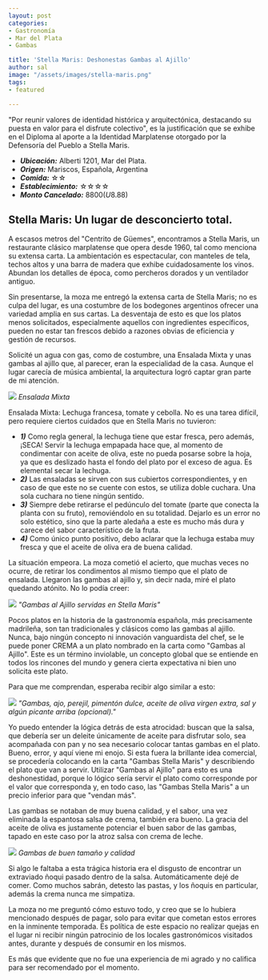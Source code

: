 ```yaml
---
layout: post
categories:
- Gastronomía
- Mar del Plata
- Gambas

title: 'Stella Maris: Deshonestas Gambas al Ajillo'
author: sal
image: "/assets/images/stella-maris.png"
tags:
- featured

---
```

"Por reunir valores de identidad histórica y arquitectónica, destacando su puesta en valor para el disfrute colectivo", es la justificación que se exhibe en el Diploma al aporte a la Identidad Marplatense otorgado por la Defensoría del Pueblo a Stella Maris.

* **_Ubicación:_** Alberti 1201, Mar del Plata.
* **_Origen:_** Mariscos, Española, Argentina
* **_Comida:_** ☆☆
* **_Establecimiento:_** ☆☆☆☆
* **_Monto Cancelado:_** $8800 (U$8.88)
  
## Stella Maris: Un lugar de desconcierto total.

A escasos metros del "Centrito de Güemes", encontramos a Stella Maris, un restaurante clásico marplatense que opera desde 1960, tal como menciona su extensa carta. La ambientación es espectacular, con manteles de tela, techos altos y una barra de madera que exhibe cuidadosamente los vinos. Abundan los detalles de época, como percheros dorados y un ventilador antiguo.

Sin presentarse, la moza me entregó la extensa carta de Stella Maris; no es culpa del lugar, es una costumbre de los bodegones argentinos ofrecer una variedad amplia en sus cartas. La desventaja de esto es que los platos menos solicitados, especialmente aquellos con ingredientes específicos, pueden no estar tan frescos debido a razones obvias de eficiencia y gestión de recursos.

Solicité un agua con gas, como de costumbre, una Ensalada Mixta y unas gambas al ajillo que, al parecer, eran la especialidad de la casa. Aunque el lugar carecía de música ambiental, la arquitectura logró captar gran parte de mi atención.

![](/assets/images/ensalada-mixta.jpg)
_Ensalada Mixta_

Ensalada Mixta: Lechuga francesa, tomate y cebolla. No es una tarea difícil, pero requiere ciertos cuidados que en Stella Maris no tuvieron:
* **_1)_** Como regla general, la lechuga tiene que estar fresca, pero además, ¡SECA! Servir la lechuga empapada hace que, al momento de condimentar con aceite de oliva, este no pueda posarse sobre la hoja, ya que es deslizado hasta el fondo del plato por el exceso de agua. Es elemental secar la lechuga.
* **_2)_** Las ensaladas se sirven con sus cubiertos correspondientes, y en caso de que este no se cuente con estos, se utiliza doble cuchara. Una sola cuchara no tiene ningún sentido.
* **_3)_** Siempre debe retirarse el pedúnculo del tomate (parte que conecta la planta con su fruto), removiéndolo en su totalidad. Dejarlo es un error no solo estético, sino que la parte aledaña a este es mucho más dura y carece del sabor característico de la fruta.
* **_4)_** Como único punto positivo, debo aclarar que la lechuga estaba muy fresca y que el aceite de oliva era de buena calidad.

La situación empeora. La moza cometió el acierto, que muchas veces no ocurre, de retirar los condimentos al mismo tiempo que el plato de ensalada. Llegaron las gambas al ajillo y, sin decir nada, miré el plato quedando atónito. No lo podía creer:

![](/assets/images/gambas-crema.jpg)
_"Gambas al Ajillo servidas en Stella Maris"_

Pocos platos en la historia de la gastronomía española, más precisamente madrileña, son tan tradicionales y clásicos como las gambas al ajillo. Nunca, bajo ningún concepto ni innovación vanguardista del chef, se le puede poner CREMA a un plato nombrado en la carta como "Gambas al Ajillo". Este es un término inviolable, un concepto global que se entiende en todos los rincones del mundo y genera cierta expectativa ni bien uno solicita este plato.

Para que me comprendan, esperaba recibir algo similar a esto:

![](/assets/images/gambas.png)
_"Gambas, ajo, perejil, pimentón dulce, aceite de oliva virgen extra, sal y algún picante arriba (opcional)."_

Yo puedo entender la lógica detrás de esta atrocidad: buscan que la salsa, que debería ser un deleite únicamente de aceite para disfrutar solo, sea acompañada con pan y no sea necesario colocar tantas gambas en el plato. Bueno, error, y aquí viene mi enojo. Si esta fuera la brillante idea comercial, se procedería colocando en la carta "Gambas Stella Maris" y describiendo el plato que van a servir. Utilizar "Gambas al Ajillo" para esto es una deshonestidad, porque lo lógico sería servir el plato como corresponde por el valor que corresponda y, en todo caso, las "Gambas Stella Maris" a un precio inferior para que "vendan más".

Las gambas se notaban de muy buena calidad, y el sabor, una vez eliminada la espantosa salsa de crema, también era bueno. La gracia del aceite de oliva es justamente potenciar el buen sabor de las gambas, tapado en este caso por la atroz salsa con crema de leche.

![](/assets/images/gamba.jpg)
_Gambas de buen tamaño y calidad_

Si algo le faltaba a esta trágica historia era el disgusto de encontrar un extraviado ñoqui pasado dentro de la salsa. Automáticamente dejé de comer. Como muchos sabrán, detesto las pastas, y los ñoquis en particular, además la crema nunca me simpatiza.

La moza no me preguntó cómo estuvo todo, y creo que se lo hubiera mencionado después de pagar, solo para evitar que cometan estos errores en la inminente temporada. Es política de este espacio no realizar quejas en el lugar ni recibir ningún patrocinio de los locales gastronómicos visitados antes, durante y después de consumir en los mismos.

Es más que evidente que no fue una experiencia de mi agrado y no califica para ser recomendado por el momento.
